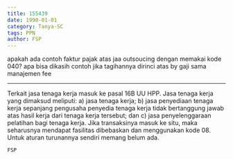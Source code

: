 ```yaml
---
title: 155439
date: 1990-01-01
category: Tanya-SC
tags: PPN
author: FSP
---
```


apakah ada contoh faktur pajak atas jaa outsoucing dengan memakai kode 040? apa bisa dikasih contoh jika tagihannya dirinci atas by gaji sama manajemen fee

---

Terkait jasa tenaga kerja masuk ke pasal 16B UU HPP. Jasa tenaga kerja yang dimaksud meliputi: a) jasa tenaga kerja; b) jasa penyediaan tenaga kerja sepanjang pengusaha penyedia tenaga kerja tidak bertanggung jawab atas hasil kerja dari tenaga kerja tersebut; dan c) jasa penyelenggaraan pelatihan bagi tenaga kerja. Jika transaksinya masuk ke situ, maka seharusnya mendapat fasilitas dibebaskan dan menggunakan kode 08. Untuk aturan turunannya sendiri memang belum ada.

`FSP`
